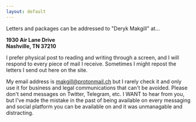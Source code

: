 ```yaml
---
layout: default
---
```


Letters and packages can be addressed to "Deryk Makgill" at...

<p><strong>1930 Air Lane Drive<br>
  Nashville, TN 37210</strong></p>

I prefer physical post to reading and writing through a screen, and I will respond to every piece of mail I receive. Sometimes I might repost the letters I 
send out here on the site.

My email address is makgill@protonmail.ch but I rarely check it and only use it for business and legal communications that can't be avoided. Please don't send messages on Twitter, Telegram, etc. I WANT to hear from you, but I've made the mistake in the past of being available on every messaging and social platform you can be available on and it was unmanagable and distracting.
